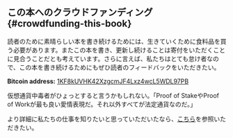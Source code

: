 ## この本へのクラウドファンディング {#crowdfunding-this-book}

読者のために素晴らしい本を書き続けるためには、生きていくために食料品を買う必要があります。またこの本を書き、更新し続けることは寄付をいただくことに見合うことだとも考えています。さらに言えば、私たちはとても怠け者なので、この本を書き続けるためにもぜひ読者のフィードバックをいただきたい。

**Bitcoin address:** [1KF8kUVHK42XzgcmJF4Lxz4wcL5WDL97PB](https://blockchain.info/address/1KF8kUVHK42XzgcmJF4Lxz4wcL5WDL97PB)

仮想通貨中毒者がひょっとすると言うかもしれない。「Proof of StakeやProof of Workが最も良い愛情表現だ。それ以外すべてが法定通貨なのだ。」

より詳細に私たちの仕事を知りたいと思っていただいたなら、[こちら](http://n.bitcoin.ninja/)を参照いただきたい。
